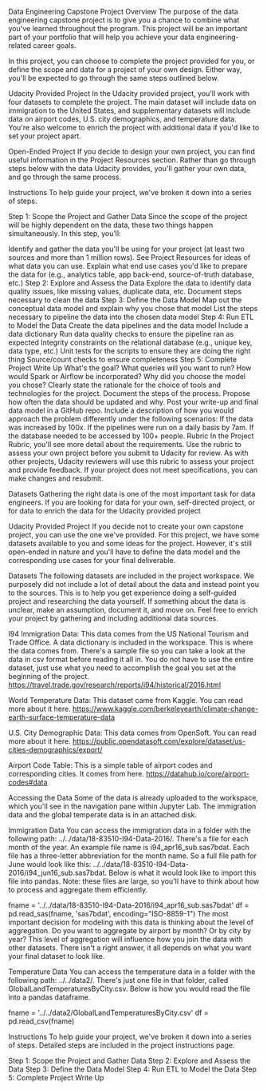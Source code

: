Data Engineering Capstone Project
Overview
The purpose of the data engineering capstone project is to give you a chance to combine what you've learned throughout the program. This project will be an important part of your portfolio that will help you achieve your data engineering-related career goals.

In this project, you can choose to complete the project provided for you, or define the scope and data for a project of your own design. Either way, you'll be expected to go through the same steps outlined below.

Udacity Provided Project
In the Udacity provided project, you'll work with four datasets to complete the project. The main dataset will include data on immigration to the United States, and supplementary datasets will include data on airport codes, U.S. city demographics, and temperature data. You're also welcome to enrich the project with additional data if you'd like to set your project apart.

Open-Ended Project
If you decide to design your own project, you can find useful information in the Project Resources section. Rather than go through steps below with the data Udacity provides, you'll gather your own data, and go through the same process.

Instructions
To help guide your project, we've broken it down into a series of steps.

Step 1: Scope the Project and Gather Data
Since the scope of the project will be highly dependent on the data, these two things happen simultaneously. In this step, you’ll:

Identify and gather the data you'll be using for your project (at least two sources and more than 1 million rows). See Project Resources for ideas of what data you can use.
Explain what end use cases you'd like to prepare the data for (e.g., analytics table, app back-end, source-of-truth database, etc.)
Step 2: Explore and Assess the Data
Explore the data to identify data quality issues, like missing values, duplicate data, etc.
Document steps necessary to clean the data
Step 3: Define the Data Model
Map out the conceptual data model and explain why you chose that model
List the steps necessary to pipeline the data into the chosen data model
Step 4: Run ETL to Model the Data
Create the data pipelines and the data model
Include a data dictionary
Run data quality checks to ensure the pipeline ran as expected
Integrity constraints on the relational database (e.g., unique key, data type, etc.)
Unit tests for the scripts to ensure they are doing the right thing
Source/count checks to ensure completeness
Step 5: Complete Project Write Up
What's the goal? What queries will you want to run? How would Spark or Airflow be incorporated? Why did you choose the model you chose?
Clearly state the rationale for the choice of tools and technologies for the project.
Document the steps of the process.
Propose how often the data should be updated and why.
Post your write-up and final data model in a GitHub repo.
Include a description of how you would approach the problem differently under the following scenarios:
If the data was increased by 100x.
If the pipelines were run on a daily basis by 7am.
If the database needed to be accessed by 100+ people.
Rubric
In the Project Rubric, you'll see more detail about the requirements. Use the rubric to assess your own project before you submit to Udacity for review. As with other projects, Udacity reviewers will use this rubric to assess your project and provide feedback. If your project does not meet specifications, you can make changes and resubmit.

Datasets
Gathering the right data is one of the most important task for data engineers. If you are looking for data for your own, self-directed project, or for data to enrich the data for the Udacity provided project

Udacity Provided Project
If you decide not to create your own capstone project, you can use the one we've provided. For this project, we have some datasets available to you and some ideas for the project. However, it's still open-ended in nature and you'll have to define the data model and the corresponding use cases for your final deliverable.

Datasets
The following datasets are included in the project workspace. We purposely did not include a lot of detail about the data and instead point you to the sources. This is to help you get experience doing a self-guided project and researching the data yourself. If something about the data is unclear, make an assumption, document it, and move on. Feel free to enrich your project by gathering and including additional data sources.

I94 Immigration Data: This data comes from the US National Tourism and Trade Office. A data dictionary is included in the workspace. This is where the data comes from. There's a sample file so you can take a look at the data in csv format before reading it all in. You do not have to use the entire dataset, just use what you need to accomplish the goal you set at the beginning of the project.
https://travel.trade.gov/research/reports/i94/historical/2016.html

World Temperature Data: This dataset came from Kaggle. You can read more about it here.
https://www.kaggle.com/berkeleyearth/climate-change-earth-surface-temperature-data

U.S. City Demographic Data: This data comes from OpenSoft. You can read more about it here.
https://public.opendatasoft.com/explore/dataset/us-cities-demographics/export/

Airport Code Table: This is a simple table of airport codes and corresponding cities. It comes from here.
https://datahub.io/core/airport-codes#data

Accessing the Data
Some of the data is already uploaded to the workspace, which you'll see in the navigation pane within Jupyter Lab. The immigration data and the global temperate data is in an attached disk.

Immigration Data
You can access the immigration data in a folder with the following path: ../../data/18-83510-I94-Data-2016/. There's a file for each month of the year. An example file name is i94_apr16_sub.sas7bdat. Each file has a three-letter abbreviation for the month name. So a full file path for June would look like this: ../../data/18-83510-I94-Data-2016/i94_jun16_sub.sas7bdat. Below is what it would look like to import this file into pandas. Note: these files are large, so you'll have to think about how to process and aggregate them efficiently.

fname = '../../data/18-83510-I94-Data-2016/i94_apr16_sub.sas7bdat'
df = pd.read_sas(fname, 'sas7bdat', encoding="ISO-8859-1")
The most important decision for modeling with this data is thinking about the level of aggregation. Do you want to aggregate by airport by month? Or by city by year? This level of aggregation will influence how you join the data with other datasets. There isn't a right answer, it all depends on what you want your final dataset to look like.

Temperature Data
You can access the temperature data in a folder with the following path: ../../data2/. There's just one file in that folder, called GlobalLandTemperaturesByCity.csv. Below is how you would read the file into a pandas dataframe.

fname = '../../data2/GlobalLandTemperaturesByCity.csv'
df = pd.read_csv(fname)

Instructions
To help guide your project, we've broken it down into a series of steps. Detailed steps are included in the project instructions page.

Step 1: Scope the Project and Gather Data
Step 2: Explore and Assess the Data
Step 3: Define the Data Model
Step 4: Run ETL to Model the Data
Step 5: Complete Project Write Up